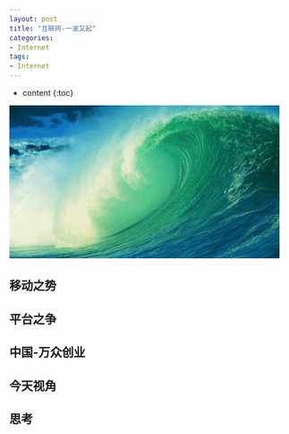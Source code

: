 ```yaml
---
layout: post
title: "互联网-一波又起"
categories: 
- Internet
tags:
- Internet
---
```


* content
{:toc}

![一波未平一波又起](/css/pics/2018-05-27-yi-bo-you-qi.jpg)


## 移动之势


## 平台之争

## 中国-万众创业

## 今天视角

## 思考

